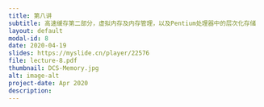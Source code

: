 ```yaml
---
title: 第八讲
subtitle: 高速缓存第二部分，虚拟内存及内存管理，以及Pentium处理器中的层次化存储
layout: default
modal-id: 8
date: 2020-04-19
slides: https://myslide.cn/player/22576
file: lecture-8.pdf
thumbnail: DCS-Memory.jpg
alt: image-alt
project-date: Apr 2020
description:
---
```

